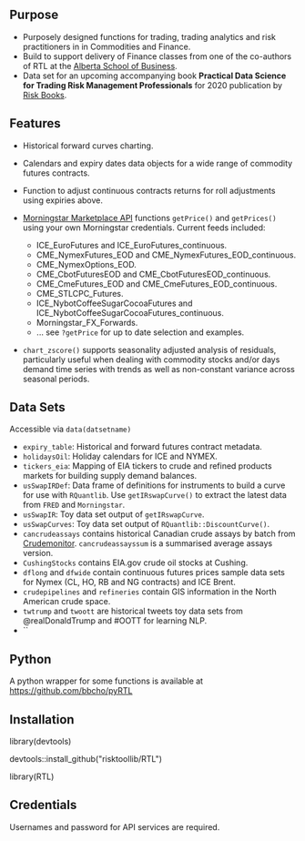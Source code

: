 ## Purpose

+ Purposely designed functions for trading, trading analytics and risk practitioners in in Commodities and Finance. 
+ Build to support delivery of Finance classes from one of the co-authors of RTL at the [Alberta School of Business](https://www.ualberta.ca/business).
+ Data set for an upcoming accompanying book **Practical Data Science for Trading Risk Management
Professionals** for 2020 publication by [Risk Books](https://riskbooks.com/).

## Features

+ Historical forward curves charting.
+ Calendars and expiry dates data objects for a wide range of commodity futures contracts.
+ Function to adjust continuous contracts returns for roll adjustments using expiries above.
+ [Morningstar Marketplace API](https://mp.morningstarcommodity.com/marketplace/) functions `getPrice()` and `getPrices()` using your own Morningstar credentials. Current feeds included:

  + ICE_EuroFutures and ICE_EuroFutures_continuous.
  + CME_NymexFutures_EOD and CME_NymexFutures_EOD_continuous.
  + CME_NymexOptions_EOD.
  + CME_CbotFuturesEOD and CME_CbotFuturesEOD_continuous.
  + CME_CmeFutures_EOD and CME_CmeFutures_EOD_continuous.
  + CME_STLCPC_Futures.
  + ICE_NybotCoffeeSugarCocoaFutures and ICE_NybotCoffeeSugarCocoaFutures_continuous.
  + Morningstar_FX_Forwards.
  + ... see `?getPrice` for up to date selection and examples.
+ `chart_zscore()` supports seasonality adjusted analysis of residuals, particularly useful when dealing with commodity stocks and/or days demand time series with trends as well as non-constant variance across seasonal periods.

## Data Sets

Accessible via `data(datsetname)`

+ `expiry_table`: Historical and forward futures contract metadata.
+ `holidaysOil`: Holiday calendars for ICE and NYMEX.
+ `tickers_eia`: Mapping of EIA tickers to crude and refined products markets for building supply demand balances.
+ `usSwapIRDef`: Data frame of definitions for instruments to build a curve for use with `RQuantlib`. Use `getIRswapCurve()` to extract the latest data from `FRED` and `Morningstar`.
+ `usSwapIR`: Toy data set output of `getIRswapCurve`.
+ `usSwapCurves`: Toy data set output of `RQuantlib::DiscountCurve()`.
+ `cancrudeassays` contains historical Canadian crude assays by batch from [Crudemonitor](https://crudemonitor.ca/home.php). `cancrudeassayssum` is a summarised average assays version.
+ `CushingStocks` contains EIA.gov crude oil stocks at Cushing.
+ `dflong` and `dfwide` contain continuous futures prices sample data sets for Nymex (CL, HO, RB and NG contracts) and ICE Brent.
+ `crudepipelines` and `refineries` contain GIS information in the North American crude space. 
+ `twtrump` and `twoott` are historical tweets toy data sets from @realDonaldTrump and #OOTT for learning NLP.
+ ``

## Python

A python wrapper for some functions is available at https://github.com/bbcho/pyRTL

## Installation

library(devtools)

devtools::install_github("risktoollib/RTL")

library(RTL)

## Credentials

Usernames and password for API services are required. 





